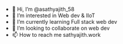 - 👋 Hi, I’m @asathyajith_58
- 👀 I’m interested in Web dev & IIoT
- 🌱 I’m currently learning Full stack web dev
- 💞️ I’m looking to collaborate on web dev
- 📫 How to reach me sathyajith.work

<!---
asathyajith/asathyajith is a ✨ special ✨ repository because its `README.md` (this file) appears on your GitHub profile.
You can click the Preview link to take a look at your changes.
--->
